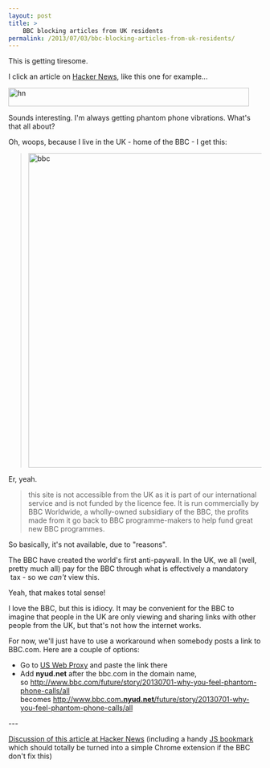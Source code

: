 ```yaml
---
layout: post
title: >
    BBC blocking articles from UK residents
permalink: /2013/07/03/bbc-blocking-articles-from-uk-residents/
---
```

<p>This is getting tiresome.</p><p>I click an article on <a href="https://news.ycombinator.com/news">Hacker News</a>, like this one for example...</p><p><a href="http://alexwarrenblog.files.wordpress.com/2013/07/hn.png"><img class="alignnone size-full wp-image-602" alt="hn" src="http://alexwarrenblog.files.wordpress.com/2013/07/hn.png" width="479" height="37" /></a></p><p>Sounds interesting. I'm always getting phantom phone vibrations. What's that all about?</p><p>Oh, woops, because I live in the UK - home of the BBC - I get this:</p><blockquote><p><a href="http://alexwarrenblog.files.wordpress.com/2013/07/bbc.png"><img class="alignnone size-full wp-image-601" alt="bbc" src="http://alexwarrenblog.files.wordpress.com/2013/07/bbc.png" width="604" height="626" /></a></p></blockquote><p>Er, yeah.</p><blockquote><p>this site is not accessible from the UK as it is part of our international service and is not funded by the licence fee. It is run commercially by BBC Worldwide, a wholly-owned subsidiary of the BBC, the profits made from it go back to BBC programme-makers to help fund great new BBC programmes.</p></blockquote><p>So basically, it's not available, due to "reasons".</p><p>The BBC have created the world's first anti-paywall. In the UK, we all (well, pretty much all) pay for the BBC through what is effectively a mandatory  tax - so we <em>can't</em> view this.</p><p>Yeah, that makes total sense!</p><p>I love the BBC, but this is idiocy. It may be convenient for the BBC to imagine that people in the UK are only viewing and sharing links with other people from the UK, but that's not how the internet works.</p><p>For now, we'll just have to use a workaround when somebody posts a link to BBC.com. Here are a couple of options:</p><ul><li>Go to <a href="http://www.uswebproxy.com/">US Web Proxy</a> and paste the link there</li><li>Add <strong>nyud.net</strong> after the bbc.com in the domain name, so <a href="http://www.bbc.com/future/story/20130701-why-you-feel-phantom-phone-calls/all">http://www.bbc.com/future/story/20130701-why-you-feel-phantom-phone-calls/all</a> becomes <a href="http://www.bbc.com.nyud.net/future/story/20130701-why-you-feel-phantom-phone-calls/all">http://www.bbc.com<b>.nyud.net</b>/future/story/20130701-why-you-feel-phantom-phone-calls/all</a></li></ul><p>---</p><p><a href="https://news.ycombinator.com/item?id=5983497">Discussion of this article at Hacker News</a> (including a handy <a href="https://news.ycombinator.com/item?id=5983647">JS bookmark</a> which should totally be turned into a simple Chrome extension if the BBC don't fix this)</p>